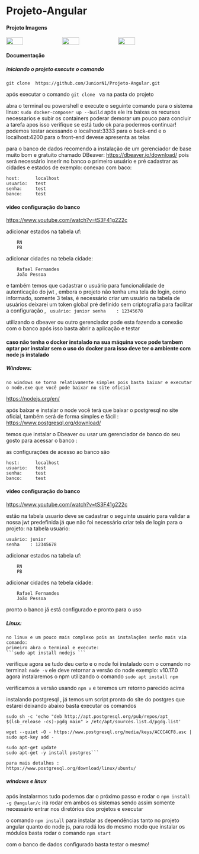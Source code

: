 # Projeto-Angular

#### Projeto Imagens

<div style="display:flex; flex-direction:row; width="20%"">
   <img src="https://i.imgur.com/QVQNY2I.png" style="left:2%;" width="30%"/>
   <img src="https://i.imgur.com/POtNImR.png"  width="30%"/>
   <img src="https://i.imgur.com/Y79tGkP.png"  width="30%"/>
<!--    <img src="https://i.imgur.com/dZqKSio.png"  width="30%"/>
   <img src="https://i.imgur.com/kwkmKTa.png"  width="30%"/> -->
 </div>





#### Documentação 

##### iniciando o projeto execute o comando 

```git clone  https://github.com/JuniorN1/Projeto-Angular.git```

após executar o comando ```git clone ``` va na pasta do projeto

abra o terminal ou powershell e execute o seguinte comando 
para o sistema linux:
    ```sudo docker-composer up --build```
após ele ira baixas os recursos necessarios e subir os containers poderar demorar um pouco para concluir a tarefa apos isso verifique se está tudo ok para podermos continuar!
podemos testar acessando o localhost:3333 para o back-end e o localhost:4200 para o front-end devese apresenta as telas

para o banco de dados recomendo a instalação de um gerenciador de base muito bom e gratuito chamado DBeaver: https://dbeaver.io/download/ 
pois será necessário inserir no banco o primeiro usuário e pré cadastrar as cidades e estados de exemplo:
conexao com baco:
```
host:      localhost
usuario:   test
senha:     test
banco:     test
```
#### video configuração do banco
https://www.youtube.com/watch?v=tS3F41g222c

adicionar estados na tabela uf: 
```
    RN
    PB
   ``` 
adicionar cidades na tebela cidade:
```
    Rafael Fernandes
    João Pessoa
   ```
e também temos que cadastrar o usuário para funcionalidade de autenticação do jwt , embora o projeto não tenha uma tela de login, como informado, somente 3 telas, é necessário criar um usuário na tabela de usuários deixarei um token global pré definido sem criptografia para facilitar a configuração , 
    ``` usuário: junior
    senha    : 12345678``` 
    
utilizando o dbeaver ou outro gerenciador pode esta fazendo a conexão com o banco 
após isso basta abrir a aplicação e testar




#### caso não tenha o docker instalado na sua máquina voce pode tambem optar por instalar sem o uso do docker para isso deve ter o ambiente com node js instalado 

##### Windows:
    no windows se torna relativamente simples pois basta baixar e executar o node.exe que você pode baixar no site oficial
    
https://nodejs.org/en/

após baixar e instalar o node você terá que baixar o postgresql no site oficial, também será de forma simples e fácil  :
https://www.postgresql.org/download/

temos que instalar o Dbeaver ou usar um gerenciador de banco do seu gosto para acessar o banco :

as configurações de acesso ao banco são
```
host:      localhost
usuario:   test
senha:     test
banco:     test
```
#### video configuração do banco
https://www.youtube.com/watch?v=tS3F41g222c

estão na tabela usuario deve se cadastrar o seguinte usuário para validar a nossa jwt predefinida já que não foi necessário criar tela de login para o projeto:
na tabela usuario:
   ``` 
   usuário: junior
   senha    : 12345678
```  
adicionar estados na tabela uf: 
```
    RN
    PB
   ``` 
adicionar cidades na tebela cidade:
```
    Rafael Fernandes
    João Pessoa
   ```
pronto o banco já está configurado e pronto para o uso


##### Linux:
    no linux e um pouco mais complexo pois as instalações serão mais via comando:
    primeiro abra o terminal e execute: 
    ```sudo apt install nodejs ```

verifique agora se tudo deu certo e o node foi instalado com o comando no terminal:
```node -v``` 
ele deve retornar a versão do node exemplo: v10.17.0
agora instalaremos o npm utilizando o comando 
```sudo apt install npm``` 

verificamos a versão usando ```npm v``` e teremos um retorno parecido acima

instalando postgresql , já temos um script pronto do site do postgres
que estarei deixando abaixo basta executar os comandos

```
sudo sh -c 'echo "deb http://apt.postgresql.org/pub/repos/apt $(lsb_release -cs)-pgdg main" > /etc/apt/sources.list.d/pgdg.list'

wget --quiet -O - https://www.postgresql.org/media/keys/ACCC4CF8.asc | sudo apt-key add -

sudo apt-get update
sudo apt-get -y install postgres```

para mais detalhes :
https://www.postgresql.org/download/linux/ubuntu/
```
##### windows e linux

após instalarmos tudo podemos dar o próximo passo 
e rodar o 
```npm install -g @angular/c```
ira rodar em ambos os sistemas
sendo assim somente necessário entrar nos diretórios dos projetos e executar 

o comando ```npm install``` para instalar as dependências tanto no projeto  angular quanto do node js, 
para rodá los do mesmo modo que instalar os módulos basta rodar o comando ```npm start```

com o banco de dados configurado basta testar o mesmo!
